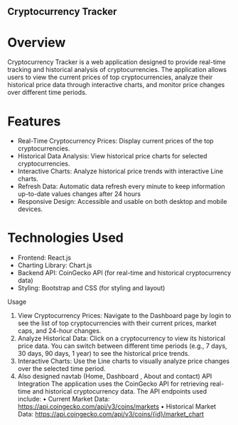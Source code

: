 ## Cryptocurrency Tracker

# Overview

Cryptocurrency Tracker is a web application designed to provide real-time tracking and historical analysis of cryptocurrencies. The application allows users to view the current prices of top cryptocurrencies, analyze their historical price data through interactive charts, and monitor price changes over different time periods.

# Features

- Real-Time Cryptocurrency Prices: Display current prices of the top cryptocurrencies.
- Historical Data Analysis: View historical price charts for selected cryptocurrencies.
- Interactive Charts: Analyze historical price trends with interactive Line charts.
- Refresh Data: Automatic data refresh every minute to keep information up-to-date values changes after 24 hours
- Responsive Design: Accessible and usable on both desktop and mobile devices.

# Technologies Used

- Frontend: React.js
- Charting Library: Chart.js
- Backend API: CoinGecko API (for real-time and historical cryptocurrency data)
- Styling: Bootstrap and CSS (for styling and layout)



Usage
1.	View Cryptocurrency Prices: Navigate to the Dashboard page by login to see the list of top cryptocurrencies with their current prices, market caps, and 24-hour changes.
2.	Analyze Historical Data: Click on a cryptocurrency to view its historical price data. You can switch between different time periods (e.g., 7 days, 30 days, 90 days, 1 year) to see the historical price trends.
3.	Interactive Charts: Use the Line charts to visually analyze price changes over the selected time period.
4.	Also designed navtab (Home, Dashboard , About and contact)
API Integration
The application uses the CoinGecko API for retrieving real-time and historical cryptocurrency data. The API endpoints used include:
•	Current Market Data: https://api.coingecko.com/api/v3/coins/markets
•	Historical Market Data: https://api.coingecko.com/api/v3/coins/{id}/market_chart

